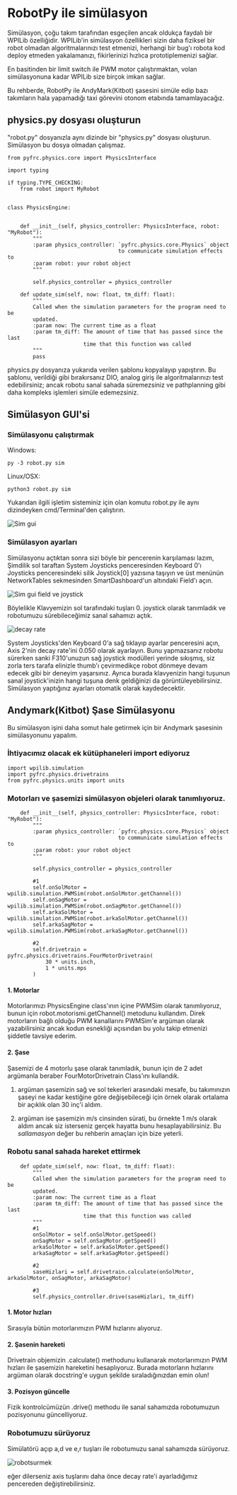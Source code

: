 # RobotPy ile simülasyon

Simülasyon, çoğu takım tarafından esgeçilen ancak oldukça faydalı bir WPILib özelliğidir. WPILib'in simülasyon özellikleri sizin daha fiziksel bir robot olmadan algoritmalarınızı test etmenizi, herhangi bir bug'ı robota kod deploy etmeden yakalamanızı, fikirlerinizi hızlıca prototiplemenizi sağlar.

En basitinden bir limit switch ile PWM motor çalıştırmaktan, volan simülasyonuna kadar WPILib size birçok imkan sağlar.

Bu rehberde, RobotPy ile AndyMark(Kitbot) şasesini simüle edip bazı takımların hala yapamadığı taxi görevini otonom etabında tamamlayacağız.

## physics.py dosyası oluşturun
"robot.py" dosyanızla aynı dizinde bir "physics.py" dosyası oluşturun. Simülasyon bu dosya olmadan çalışmaz.
```
from pyfrc.physics.core import PhysicsInterface

import typing

if typing.TYPE_CHECKING:
    from robot import MyRobot


class PhysicsEngine:


    def __init__(self, physics_controller: PhysicsInterface, robot: "MyRobot"):
        """
        :param physics_controller: `pyfrc.physics.core.Physics` object
                                   to communicate simulation effects to
        :param robot: your robot object
        """

        self.physics_controller = physics_controller

    def update_sim(self, now: float, tm_diff: float):
        """
        Called when the simulation parameters for the program need to be
        updated.
        :param now: The current time as a float
        :param tm_diff: The amount of time that has passed since the last
                        time that this function was called
        """
        pass
```
physics.py dosyanıza yukarıda verilen şablonu kopyalayıp yapıştırın. Bu şablonu, verildiği gibi bırakırsanız DIO, analog giriş ile algoritmalarınızı test edebilirsiniz; ancak robotu sanal sahada süremezsiniz ve pathplanning gibi daha kompleks işlemleri simüle edemezsiniz.

## Simülasyon GUI'si

### Simülasyonu çalıştırmak

Windows:

```py -3 robot.py sim```

Linux/OSX:

```python3 robot.py sim```

Yukarıdan ilgili işletim sisteminiz için olan komutu robot.py ile aynı dizindeyken cmd/Terminal'den çalıştırın.

![Sim gui](https://lh5.googleusercontent.com/iy71etFmE9GbTkvepDT7wxfKyVnmebxlsnv1zNARKbUmt1BEjkhqJmuipgJHR_Xoi2c=w2400)

### Simülasyon ayarları

Simülasyonu açtıktan sonra sizi böyle bir pencerenin karşılaması lazım, Şimdilik sol taraftan System Joysticks penceresinden Keyboard 0'ı Joysticks penceresindeki silik Joystick[0] yazısına taşıyın ve üst menünün NetworkTables sekmesinden SmartDashboard'un altındaki Field'ı açın.

![Sim gui field ve joystick](https://lh6.googleusercontent.com/1azqDg3iCgHPCkMs2Cdxk4hBpYDPMkprZd-OHb7BbiO0GerNOvhlt7xQi82C-9n57Ys=w2400)

Böylelikle Klavyemizin sol tarafındaki tuşları 0. joystick olarak tanımladık ve robotumuzu sürebileceğimiz sanal sahamızı açtık.

![decay rate](https://lh5.googleusercontent.com/KleVFEw2V9UqbaFb15H4n7hjjv6Of65KGIose_nrajql9mzmLLTWzw_Fc5FVsYG7rzY=w2400)

System Joysticks'den Keyboard 0'a sağ tıklayıp ayarlar penceresini açın, Axis 2'nin decay rate'ini 0.050 olarak ayarlayın. Bunu yapmazsanız robotu sürerken sanki F310'unuzun sağ joystick modülleri yerinde sıkışmış, siz zorla ters tarafa elinizle thumb'ı çevirmedikçe robot dönmeye devam edecek gibi bir deneyim yaşarsınız. Ayrıca burada klavyenizin hangi tuşunun sanal joystick'inizin hangi tuşuna denk geldiğinizi da görüntüleyebilirsiniz. Simülasyon yaptığınız ayarları otomatik olarak kaydedecektir.

## Andymark(Kitbot) Şase Simülasyonu

Bu simülasyon işini daha somut hale getirmek için bir Andymark şasesinin simülasyonunu yapalım.

### İhtiyacımız olacak ek kütüphaneleri import ediyoruz
```
import wpilib.simulation
import pyfrc.physics.drivetrains
from pyfrc.physics.units import units
```

### Motorları ve şasemizi simülasyon objeleri olarak tanımlıyoruz.

```
    def __init__(self, physics_controller: PhysicsInterface, robot: "MyRobot"):
        """
        :param physics_controller: `pyfrc.physics.core.Physics` object
                                   to communicate simulation effects to
        :param robot: your robot object
        """

        self.physics_controller = physics_controller

        #1
        self.onSolMotor = wpilib.simulation.PWMSim(robot.onSolMotor.getChannel())
        self.onSagMotor = wpilib.simulation.PWMSim(robot.onSagMotor.getChannel())
        self.arkaSolMotor = wpilib.simulation.PWMSim(robot.arkaSolMotor.getChannel())
        self.arkaSagMotor = wpilib.simulation.PWMSim(robot.arkaSagMotor.getChannel())

        #2
        self.drivetrain = pyfrc.physics.drivetrains.FourMotorDrivetrain(
            30 * units.inch,
            1 * units.mps
        )
```

#### 1. Motorlar

Motorlarımızı PhysicsEngine class'ının içine PWMSim olarak tanımlıyoruz, bunun için robot.motorismi.getChannel() metodunu kullandım. Direk motorların bağlı olduğu PWM kanallarını PWMSim'e argüman olarak yazabilirsiniz ancak kodun esnekliği açısından bu yolu takip etmenizi şiddetle tavsiye ederim.

#### 2. Şase

Şasemizi de 4 motorlu şase olarak tanımladık, bunun için de 2 adet argümanla beraber FourMotorDrivetrain Class'ını kullandık.

1. argüman şasemizin sağ ve sol tekerleri arasındaki mesafe, bu takımınızın şaseyi ne kadar kestiğine göre değişebileceği için örnek olarak ortalama bir açıklık olan 30 inç'i aldım.

2. argüman ise şasemizin m/s cinsinden sürati, bu örnekte 1 m/s olarak aldım ancak siz isterseniz gerçek hayatta bunu hesaplayabilirsiniz. Bu *sallamasyon* değer bu rehberin amaçları için bize yeterli.

### Robotu sanal sahada hareket ettirmek

```
    def update_sim(self, now: float, tm_diff: float):
        """
        Called when the simulation parameters for the program need to be
        updated.
        :param now: The current time as a float
        :param tm_diff: The amount of time that has passed since the last
                        time that this function was called
        """
        #1
        onSolMotor = self.onSolMotor.getSpeed()
        onSagMotor = self.onSagMotor.getSpeed()
        arkaSolMotor = self.arkaSolMotor.getSpeed()
        arkaSagMotor = self.arkaSagMotor.getSpeed()

        #2
        saseHizlari = self.drivetrain.calculate(onSolMotor, arkaSolMotor, onSagMotor, arkaSagMotor)
        
        #3
        self.physics_controller.drive(saseHizlari, tm_diff)
```

 #### 1. Motor hızları
 Sırasıyla bütün motorlarımızın PWM hızlarını alıyoruz.

 #### 2. Şasenin hareketi
Drivetrain objemizin .calculate() methodunu kullanarak motorlarımızın PWM hızları ile şasemizin hareketini hesaplıyoruz. Burada motorların hızlarını argüman olarak docstring'e uygun şekilde sıraladığınızdan emin olun!

 #### 3. Pozisyon güncelle
 Fizik kontrolcümüzün .drive() methodu ile sanal sahamızda robotumuzun pozisyonunu güncelliyoruz.
 
 ### Robotumuzu sürüyoruz
 
 Simülatörü açıp a,d ve e,r tuşları ile robotumuzu sanal sahamızda sürüyoruz.
 
 ![robotsurmek](https://lh3.googleusercontent.com/ZFO4P5CjdlQKW8xM00RyF76vecVIoPsCjDvvP3vf57gOCw4-htV9RyTMC5drkM-yhWs=w2400)
 
 eğer dilerseniz axis tuşlarını daha önce decay rate'i ayarladığımız pencereden değiştirebilirsiniz.
